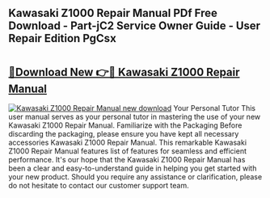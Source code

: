 ## Kawasaki Z1000 Repair Manual PDf Free Download - Part-jC2 Service Owner Guide - User Repair Edition PgCsx

# <h2><a href="http://bc39790.oget.top/?id=Kawasaki+Z1000+Repair+Manual">🔗Download New 👉🔴 Kawasaki Z1000 Repair Manual</a></h2>

[![Kawasaki Z1000 Repair Manual new download](https://i.imgur.com/5g1atiW.png)](http://bc39790.oget.top/?id=Kawasaki+Z1000+Repair+Manual)
Your Personal Tutor This user manual serves as your personal tutor in mastering the use of your new Kawasaki Z1000 Repair Manual. Familiarize with the Packaging Before discarding the packaging, please ensure you have kept all necessary accessories Kawasaki Z1000 Repair Manual. This remarkable Kawasaki Z1000 Repair Manual features list of features for seamless and efficient performance. It's our hope that the Kawasaki Z1000 Repair Manual has been a clear and easy-to-understand guide in helping you get started with your new product. Should you require any assistance or clarification, please do not hesitate to contact our customer support team.
